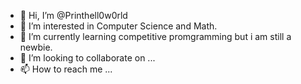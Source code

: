 - 👋 Hi, I’m @Printhell0w0rld
- 👀 I’m interested in Computer Science and Math.
- 🌱 I’m currently learning competitive promgramming but i am still a newbie.
- 💞️ I’m looking to collaborate on ...
- 📫 How to reach me ...

<!---
Printhell0w0rld/Printhell0w0rld is a ✨ special ✨ repository because its `README.md` (this file) appears on your GitHub profile.
You can click the Preview link to take a look at your changes.
--->
